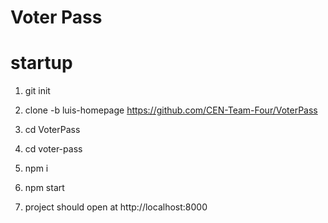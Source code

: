 # Voter Pass

# startup

1. git init

2. clone -b luis-homepage https://github.com/CEN-Team-Four/VoterPass

3. cd VoterPass

4. cd voter-pass

5. npm i

6. npm start

7. project should open at http://localhost:8000
